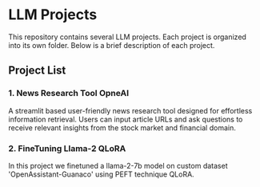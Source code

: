 # LLM Projects

This repository contains several LLM projects. Each project is organized into its own folder. Below is a brief description of each project.

## Project List

### 1. News Research Tool OpneAI
A streamlit based user-friendly news research tool designed for effortless information retrieval. Users can input article URLs and ask questions to receive relevant insights from the stock market and financial domain.

### 2. FineTuning Llama-2 QLoRA
In this project we finetuned a llama-2-7b model on custom dataset 'OpenAssistant-Guanaco' using PEFT technique QLoRA.

